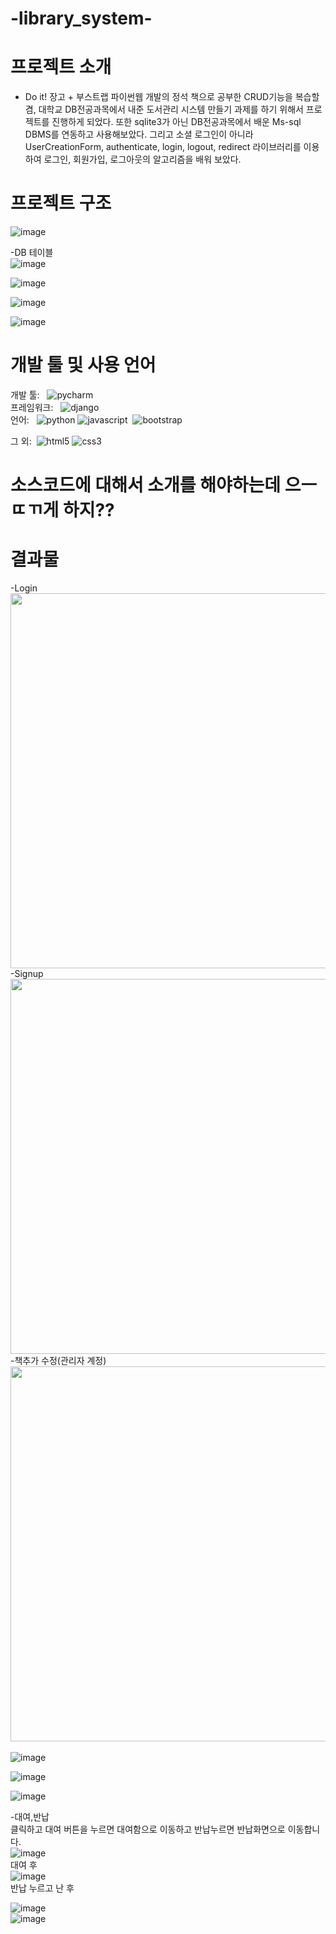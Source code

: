 # -library_system-

# 프로젝트 소개

- Do it! 장고 + 부스트랩 파이썬웹 개발의 정석 책으로 공부한 CRUD기능을 복습할 겸, 대학교 DB전공과목에서 내준 도서관리 시스템 만들기 과제를 하기 위해서 프로젝트를 진행하게 되었다. 또한 sqlite3가 아닌 DB전공과목에서 배운 Ms-sql DBMS를 연동하고 사용해보았다. 그리고 소셜 로그인이 아니라 UserCreationForm, authenticate, login, logout, redirect 라이브러리를 이용하여 로그인, 회원가입, 로그아웃의 알고리즘을 배워 보았다. 


# 프로젝트 구조
![image](https://github.com/gnunoo/library_system/assets/97424506/75c81d4c-0b2f-4ae0-b294-5ca0ea9ac44f)


-DB 테이블<br/>
![image](https://github.com/gnunoo/library_system/assets/97424506/964fab74-21e8-4ca3-8fb3-2913e2d4980e)<br/>

![image](https://github.com/gnunoo/library_system/assets/97424506/ebb16205-e154-495f-b031-d0fd0224d86f)<br/>

![image](https://github.com/gnunoo/library_system/assets/97424506/d56aa982-afd4-4801-98a3-1ee74b7337f3)<br/>

![image](https://github.com/gnunoo/library_system/assets/97424506/36ba6b5c-f9e8-4f52-982a-ec6b1e63c286)



# 개발 툴 및 사용 언어
개발 툴: &nbsp; <img alt="pycharm" src ="https://img.shields.io/badge/pycharm-000000.svg?&style=for-the-badge&logo=pycharm&logoColor=whithe"/><br/>
프레임워크: &nbsp; <img alt="django" src ="https://img.shields.io/badge/django-092E20.svg?&style=for-the-badge&logo=django&logoColor=black"/><br/>
언어: &nbsp; <img alt="python" src ="https://img.shields.io/badge/python-3776AB.svg?&style=for-the-badge&logo=python&logoColor=black"/>&nbsp;<img alt="javascript" src ="https://img.shields.io/badge/javascript-F7DF1E.svg?&style=for-the-badge&logo=css3&logoColor=black"/>&nbsp; <img alt="bootstrap" src ="https://img.shields.io/badge/bootstrap-7952B3.svg?&style=for-the-badge&logo=bootstrap&logoColor=black"/><br/>

그 외: &nbsp;<img alt="html5" src ="https://img.shields.io/badge/html5-E34F26.svg?&style=for-the-badge&logo=html5&logoColor=black"/>&nbsp;<img alt="css3" src ="https://img.shields.io/badge/css3-1572B6.svg?&style=for-the-badge&logo=css3&logoColor=black"/>






# 소스코드에 대해서 소개를 해야하는데 으ㅡㄸㄲ게 하지??

# 결과물 
-Login<br/>
<img src='https://github.com/gnunoo/library_system/assets/97424506/bd244cb1-0212-4794-9711-f05edccdbcc4' width='800px' height='600px'><br/>
-Signup<br/>
<img src='https://github.com/gnunoo/library_system/assets/97424506/0c42e55c-bed4-46ea-acde-642585dd0493' width='800px' height='600px'><br/>
-책추가 수정(관리자 계정)<br/>
<img src='https://github.com/gnunoo/library_system/assets/97424506/626cf9be-0566-4453-8f2b-482202863ad4' width='800px' height='600px'><br/>  
![image](https://github.com/gnunoo/library_system/assets/97424506/a3cc305e-d078-4113-a362-0aaaa06399fc)<br/>

![image](https://github.com/gnunoo/library_system/assets/97424506/5e3f50a2-4831-473a-a526-3fb541329de5)<br/>

![image](https://github.com/gnunoo/library_system/assets/97424506/448d57ae-bd1f-4c88-9aa5-1d65f6280f1e)<br/>

-대여,반납<br/>
클릭하고 대여 버튼을 누르면 대여함으로 이동하고 반납누르면 반납화면으로 이동합니다.<br/>
![image](https://github.com/gnunoo/library_system/assets/97424506/255317ad-2606-443e-9913-7c3990c48314)<br/>
대여 후<br/>
![image](https://github.com/gnunoo/library_system/assets/97424506/9af3b02e-e310-4c36-b35e-ccd4df45fa96)<br/>
반납 누르고 난 후<br/>

![image](https://github.com/gnunoo/library_system/assets/97424506/804aca4b-76a8-4254-8c94-126a662495b5)<br/>
![image](https://github.com/gnunoo/library_system/assets/97424506/b997a449-09f9-4e2e-a39e-26068bee9d5d)<br/>














